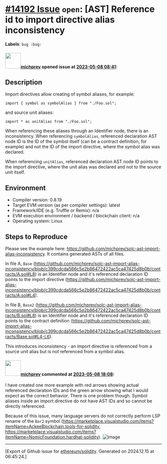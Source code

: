 # [\#14192 Issue](https://github.com/ethereum/solidity/issues/14192) `open`: [AST] Reference id to import directive alias inconsistency
**Labels**: `bug :bug:`


#### <img src="https://avatars.githubusercontent.com/u/7281754?u=5e9c545232596a1ec4b7368217c916aa441da744&v=4" width="50">[michprev](https://github.com/michprev) opened issue at [2023-05-08 08:41](https://github.com/ethereum/solidity/issues/14192):

## Description

Import directives allow creating of symbol aliases, for example:

```solidity
import { symbol as symbolAlias } from "./Foo.sol";
```

and source unit aliases:

```solidity
import * as unitAlias from "./Foo.sol";
```

When referencing these aliases through an Identifier node, there is an inconsistency. When referencing `symbolAlias`, referenced declaration AST node ID is the ID of the symbol itself (can be a contract definition, for example) and not the ID of the import directive, where the symbol alias was declared.

When referencing `unitAlias`, referenced declaration AST node ID points to the import directive, where the unit alias was declared and not to the source unit itself.

## Environment

- Compiler version: 0.8.19
- Target EVM version (as per compiler settings): latest
- Framework/IDE (e.g. Truffle or Remix): n/a
- EVM execution environment / backend / blockchain client: n/a
- Operating system: Linux

## Steps to Reproduce

Please see the example here: https://github.com/michprev/solc-ast-import-alias-inconsistency. It contains generated ASTs of all files.

In file A, `Base` (https://github.com/michprev/solc-ast-import-alias-inconsistency/blob/c399cdcda566c5e2b86472422ac5ca47425d8b0b/contracts/A.sol#L8) is an Identifier node and it's referenced declaration ID points to the import directive (https://github.com/michprev/solc-ast-import-alias-inconsistency/blob/c399cdcda566c5e2b86472422ac5ca47425d8b0b/contracts/A.sol#L4).

In file B, `Base2` (https://github.com/michprev/solc-ast-import-alias-inconsistency/blob/c399cdcda566c5e2b86472422ac5ca47425d8b0b/contracts/B.sol#L8) is an Identifier node and it's referenced declaration ID points to the contract definition (https://github.com/michprev/solc-ast-import-alias-inconsistency/blob/c399cdcda566c5e2b86472422ac5ca47425d8b0b/contracts/Base.sol#L4-L6).

This introduces inconsistency - an import directive is referenced from a source unit alias but is not referenced from a symbol alias.


#### <img src="https://avatars.githubusercontent.com/u/7281754?u=5e9c545232596a1ec4b7368217c916aa441da744&v=4" width="50">[michprev](https://github.com/michprev) commented at [2023-05-08 18:08](https://github.com/ethereum/solidity/issues/14192#issuecomment-1538815596):

I have created one more example with red arrows showing actual referenced declaration IDs and the green arrow showing what I would expect as the correct behavior. There is one problem though. Symbol aliases inside an import directive do not have AST IDs and so cannot be directly referenced.

Because of this issue, many language servers do not correctly perform LSP rename of the `Bar2` symbol (https://marketplace.visualstudio.com/items?itemName=AckeeBlockchain.tools-for-solidity, https://marketplace.visualstudio.com/items?itemName=NomicFoundation.hardhat-solidity).
![image](https://user-images.githubusercontent.com/7281754/236898315-86d45803-d3fc-4125-8f54-3dea03206398.png)


-------------------------------------------------------------------------------



[Export of Github issue for [ethereum/solidity](https://github.com/ethereum/solidity). Generated on 2024.12.15 at 06:45:24.]
